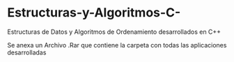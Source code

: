 # Estructuras-y-Algoritmos-C-
Estructuras de Datos y Algoritmos de Ordenamiento desarrollados en C++


Se anexa un Archivo .Rar que contiene la carpeta con todas las aplicaciones desarrolladas
